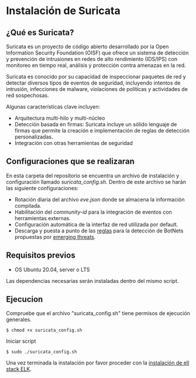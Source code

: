 # Instalación de Suricata

## ¿Qué es Suricata?
Suricata es un proyecto de código abierto desarrollado por la Open Information Security Foundation (OISF) que ofrece un sistema de detección y prevención de intrusiones en redes de alto rendimiento (IDS/IPS) con monitoreo en tiempo real, análisis y protección contra amenazas en la red.

Suricata es conocido por su capacidad de inspeccionar paquetes de red y detectar diversos tipos de eventos de seguridad, incluyendo intentos de intrusión, infecciones de malware, violaciones de políticas y actividades de red sospechosas. 
 
Algunas características clave incluyen:
* Arquitectura multi-hilo y multi-núcleo
* Detección basada en firmas: Suricata incluye un sólido lenguaje de firmas que permite la creación e implementación de reglas de detección personalizadas.
* Integración con otras herramientas de seguridad

## Configuraciones que se realizaran
En esta carpeta del repositorio se encuentra un archivo de instalación y configuración llamado *suricata_config.sh*. Dentro de este archivo se harán las siguiente configuraciones:
* Rotación diaria del archivo *eve.json* donde se almacena la información compilada.
* Habilitación del *community-id* para la integración de eventos con herramientas externas.
* Configuración automática de la interfaz de red utilizada por default.
* Descarga y puesta a punto de las [reglas](https://rules.emergingthreats.net/blockrules/emerging-botcc.suricata.rules) para la detección de BotNets propuestas por [emerging threats](https://emergingthreat.net/).

## Requisitos previos
* OS Ubuntu 20.04, server o LTS

Las dependencias necesarias serán instaladas dentro del mismo script.

## Ejecucion

Compruebe que el archivo "suricata_config.sh" tiene permisos de ejecución generales.
```
$ chmod +x suricata_config.sh
```

Iniciar script
```
$ sudo ./suricata_config.sh
```

Una vez terminada la instalación por favor proceder con la [instalación de ell stack ELK](../ELK/README.md).